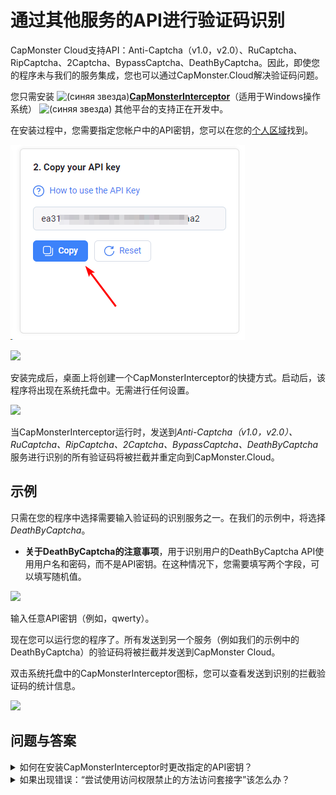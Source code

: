 ﻿# 通过其他服务的API进行验证码识别
CapMonster Cloud支持API：Anti-Captcha（v1.0，v2.0）、RuCaptcha、RipCaptcha、2Captcha、BypassCaptcha、DeathByCaptcha。因此，即使您的程序未与我们的服务集成，您也可以通过CapMonster.Cloud解决验证码问题。

您只需安装 ![(синяя звезда)](Aspose.Words.99efaca6-356f-455c-b8b5-a03b46d29ad6.001.png)[**CapMonsterInterceptor**](https://static.zenno.services/ccl/interceptor.msi)（适用于Windows操作系统）
![(синяя звезда)](Aspose.Words.99efaca6-356f-455c-b8b5-a03b46d29ad6.002.png) 其他平台的支持正在开发中。

在安装过程中，您需要指定您帐户中的API密钥，您可以在您的[个人区域](https://capmonster.cloud/Dashboard)找到。

![](Aspose.Words.99efaca6-356f-455c-b8b5-a03b46d29ad6.003.png)

![](Aspose.Words.99efaca6-356f-455c-b8b5-a03b46d29ad6.004.png)

安装完成后，桌面上将创建一个CapMonsterInterceptor的快捷方式。启动后，该程序将出现在系统托盘中。无需进行任何设置。

![](Aspose.Words.99efaca6-356f-455c-b8b5-a03b46d29ad6.005.png)

当CapMonsterInterceptor运行时，发送到*Anti-Captcha（v1.0，v2.0）、RuCaptcha、RipCaptcha、2Captcha、BypassCaptcha、DeathByCaptcha*服务进行识别的所有验证码将被拦截并重定向到CapMonster.Cloud。
## **示例**
只需在您的程序中选择需要输入验证码的识别服务之一。在我们的示例中，将选择 *DeathByCaptcha*。

- **关于DeathByCaptcha的注意事项**，用于识别用户的DeathByCaptcha API使用用户名和密码，而不是API密钥。在这种情况下，您需要填写两个字段，可以填写随机值。

![](Aspose.Words.99efaca6-356f-455c-b8b5-a03b46d29ad6.006.png)

输入任意API密钥（例如，qwerty）。

现在您可以运行您的程序了。所有发送到另一个服务（例如我们的示例中的DeathByCaptcha）的验证码将被拦截并发送到CapMonster Cloud。

双击系统托盘中的CapMonsterInterceptor图标，您可以查看发送到识别的拦截验证码的统计信息。

![](Aspose.Words.99efaca6-356f-455c-b8b5-a03b46d29ad6.007.png)
## **问题与答案**
<details>
<summary>如何在安装CapMonsterInterceptor时更改指定的API密钥？</summary>

双击CapMonsterInterceptor系统托盘图标。在程序窗口中，找到“设置”区块，更改密钥并点击“保存”。

![](Aspose.Words.99efaca6-356f-455c-b8b5-a03b46d29ad6.009.png)
</details>

<details>
<summary>如果出现错误：“尝试使用访问权限禁止的方法访问套接字”该怎么办？</summary>

![](Aspose.Words.99efaca6-356f-455c-b8b5-a03b46d29ad6.010.png)

如果在启动过程中出现错误，意味着端口 80 和/或 443 被另一个应用程序占用。

要解决此错误，需要结束占用这些端口的进程。

通过开始菜单 → 搜索 → cmd 打开命令行。

![](Aspose.Words.99efaca6-356f-455c-b8b5-a03b46d29ad6.011.png)

输入命令 netstat -a -o | findstr :443

***-a*** 参数表示我们对所有活动连接感兴趣，***-o*** 参数表示我们需要显示每个连接的进程ID。
**findstr :443** 将显示占用所需端口的进程。

进程的PID将显示在右侧列中，如截图所示。
请记住或写下该PID。

打开任务管理器，切换到“详细信息”选项卡，找到具有相应ID的进程并结束该任务。

![](Aspose.Words.99efaca6-356f-455c-b8b5-a03b46d29ad6.012.png)

</details>
